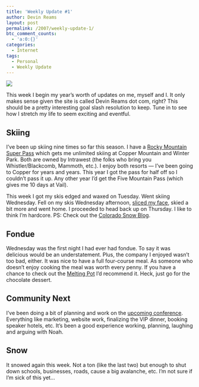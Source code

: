 ```yaml
---
title: 'Weekly Update #1'
author: Devin Reams
layout: post
permalink: /2007/weekly-update-1/
btc_comment_counts:
  - 'a:0:{}'
categories:
  - Internet
tags:
  - Personal
  - Weekly Update
---
```

<img src="http://devinreams.com/wp-content/uploads/2007/01/mountainrange.jpg" align="center" />

This week I begin my year&#8217;s worth of updates on me, myself and I. It only makes sense given the site is called Devin Reams dot com, right? This should be a pretty interesting goal slash resolution to keep. Tune in to see how I stretch my life to seem exciting and eventful.

<!--more-->

## Skiing

I&#8217;ve been up skiing nine times so far this season. I have a [Rocky Mountain Super Pass][1] which gets me unlimited skiing at Copper Mountain and Winter Park. Both are owned by Intrawest (the folks who bring you Whistler/Blackcomb, Mammoth, etc.). I enjoy both resorts &#8212; I&#8217;ve been going to Copper for years and years. This year I got the pass for half off so I couldn&#8217;t pass it up. Any other year I&#8217;d get the Five Mountain Pass (which gives me 10 days at Vail).

This week I got my skis edged and waxed on Tuesday. Went skiing Wednesday. Fell on my skis Wednesday afternoon, [sliced my face][2], skied a bit more and went home. I proceeded to head back up on Thursday. I like to think I&#8217;m hardcore. PS: Check out the [Colorado Snow Blog][3].

## Fondue

Wednesday was the first night I had ever had fondue. To say it was delicious would be an understatement. Plus, the company I enjoyed wasn&#8217;t too bad, either. It was nice to have a full four-course meal. As someone who doesn&#8217;t enjoy cooking the meal was worth every penny. If you have a chance to check out the [Melting Pot][4] I&#8217;d recommend it. Heck, just go for the chocolate dessert.

## Community Next

I&#8217;ve been doing a bit of planning and work on the [upcoming conference][5]. Everything like marketing, website work, finalizing the VIP dinner, booking speaker hotels, etc. It&#8217;s been a good experience working, planning, laughing and arguing with Noah.

## Snow

It snowed again this week. Not a ton (like the last two) but enough to shut down schools, businesses, roads, cause a big avalanche, etc. I&#8217;m not sure if I&#8217;m sick of this yet&#8230;

 [1]: http://www.passwagon.com/
 [2]: http://www.flickr.com/photos/devdev/348405885/
 [3]: http://www.coloradosnowblog.com/
 [4]: http://www.meltingpot.com/
 [5]: http://devin.reams.me/2007/community-next/